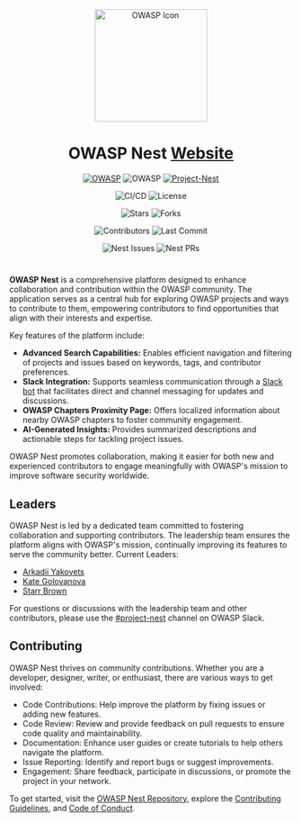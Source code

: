 <div align="center">

<img src="https://nest.owasp.org/img/owasp_icon_white_sm.png" alt="OWASP Icon" width="200" height="200">

# OWASP Nest [Website](https://owasp.org/www-project-nest/)

[![OWASP](https://img.shields.io/badge/OWASP-Incubator-blue?style=for-the-badge)](https://owasp.org/www-project-nest/) ![OWASP](https://img.shields.io/badge/OWASP-Code-blue?style=for-the-badge) [![Project-Nest](https://img.shields.io/badge/OWASP-%23project--nest-8E44AD?logo=slack&logoColor=white&style=for-the-badge)](https://owasp.slack.com/messages/project-nest)

![CI/CD](https://img.shields.io/github/actions/workflow/status/owasp/nest/run-ci-cd.yaml?branch=main&color=41BE41&?label=Build&style=for-the-badge) ![License](https://img.shields.io/github/license/owasp/nest?color=41BE4A&label=License&style=for-the-badge)

![Stars](https://img.shields.io/github/stars/owasp/nest?style=for-the-badge&label=Stars)
![Forks](https://img.shields.io/github/forks/owasp/nest?style=for-the-badge&label=Forks)

![Contributors](https://img.shields.io/github/contributors/owasp/nest?style=for-the-badge&label=Contributors)
![Last Commit](https://img.shields.io/github/last-commit/owasp/nest/main?style=for-the-badge&label=Last%20commit)

<img src='https://img.shields.io/github/issues/owasp/nest?style=for-the-badge' alt='Nest Issues'>
<img src='https://img.shields.io/github/issues-pr/owasp/nest?style=for-the-badge' alt='Nest PRs'>

</div>

#

**OWASP Nest** is a comprehensive platform designed to enhance collaboration and contribution within the OWASP community. The application serves as a central hub for exploring OWASP projects and ways to contribute to them, empowering contributors to find opportunities that align with their interests and expertise.

Key features of the platform include:

- **Advanced Search Capabilities:** Enables efficient navigation and filtering of projects and issues based on keywords, tags, and contributor preferences.
- **Slack Integration:** Supports seamless communication through a [Slack bot](https://owasp.slack.com/team/U07M1C4JASK) that facilitates direct and channel messaging for updates and discussions.
- **OWASP Chapters Proximity Page:** Offers localized information about nearby OWASP chapters to foster community engagement.
- **AI-Generated Insights:** Provides summarized descriptions and actionable steps for tackling project issues.

OWASP Nest promotes collaboration, making it easier for both new and experienced contributors to engage meaningfully with OWASP's mission to improve software security worldwide.

## Leaders

OWASP Nest is led by a dedicated team committed to fostering collaboration and supporting contributors. The leadership team ensures the platform aligns with OWASP's mission, continually improving its features to serve the community better.
Current Leaders:

- [Arkadii Yakovets](https://github.com/arkid15r/)
- [Kate Golovanova](https://github.com/kasya/)
- [Starr Brown](https://github.com/mamicidal/)

For questions or discussions with the leadership team and other contributors, please use the [#project-nest](https://owasp.slack.com/archives/project-nest) channel on OWASP Slack.

## Contributing

OWASP Nest thrives on community contributions. Whether you are a developer, designer, writer, or enthusiast, there are various ways to get involved:

- Code Contributions: Help improve the platform by fixing issues or adding new features.
- Code Review: Review and provide feedback on pull requests to ensure code quality and maintainability.
- Documentation: Enhance user guides or create tutorials to help others navigate the platform.
- Issue Reporting: Identify and report bugs or suggest improvements.
- Engagement: Share feedback, participate in discussions, or promote the project in your network.

To get started, visit the [OWASP Nest Repository](https://github.com/OWASP/Nest), explore the [Contributing Guidelines](https://github.com/OWASP/Nest/blob/main/CONTRIBUTING.md), and [Code of Conduct](https://github.com/OWASP/Nest/blob/main/CODE_OF_CONDUCT.md).
